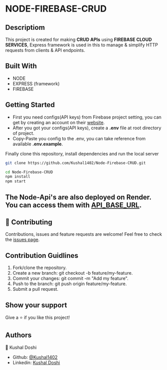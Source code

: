 # NODE-FIREBASE-CRUD

## Descriptiom
This project is created for making **CRUD APIs** using **FIREBASE CLOUD SERVICES**, Express framework is used in this to manage & simplify HTTP requests from clients & API endpoints.

## Built With
- NODE
- EXPRESS (framework)
- FIREBASE

## Getting Started
- First you need configs(API keys) from Firebase project setting, you can get by creating an account on their [website](https://console.firebase.google.com/u/0/).
- After you got your configs(API keys), create a **.env** file at root directory of project.
- Copy-Paste you config to the .env, you can take reference from available **.env.example**.

Finally clone this repository, install dependencies and run the local server

```bash
git clone https://github.com/Kushal1402/Node-Firebase-CRUD.git
```

```bash
cd Node-Firebase-CRUD
npm install
npm start
```

## The Node-Api's are also deployed on Render. You can access them with [API_BASE_URL](https://node-firebase-restful-api.onrender.com/).

## 🤝 Contributing
Contributions, issues and feature requests are welcome!
Feel free to check the [issues page](https://github.com/Kushal1402/Node-Firebase-CRUD/issues).

## Contribution Guidlines
1. Fork/clone the repository.
2. Create a new branch: git checkout -b feature/my-feature.
3. Commit your changes: git commit -m "Add my feature".
4. Push to the branch: git push origin feature/my-feature.
5. Submit a pull request.

## Show your support
Give a ⭐️ if you like this project!

## Authors
👤 Kushal Doshi
- Github: [@Kushal1402](https://github.com/Kushal1402)
- Linkedin: [Kushal Doshi](https://www.linkedin.com/in/kushaldoshi1402)
